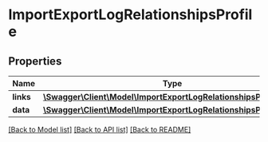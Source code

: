 # ImportExportLogRelationshipsProfile

## Properties
Name | Type | Description | Notes
------------ | ------------- | ------------- | -------------
**links** | [**\Swagger\Client\Model\ImportExportLogRelationshipsProfileLinks**](ImportExportLogRelationshipsProfileLinks.md) |  | [optional] 
**data** | [**\Swagger\Client\Model\ImportExportLogRelationshipsProfileData**](ImportExportLogRelationshipsProfileData.md) |  | [optional] 

[[Back to Model list]](../../README.md#documentation-for-models) [[Back to API list]](../../README.md#documentation-for-api-endpoints) [[Back to README]](../../README.md)

